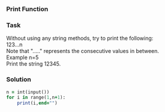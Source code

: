 ### Print Function
### Task
Without using any string methods, try to print the following:\
123...n\
Note that "....." represents the consecutive values in between.\
Example
n=5\
Print the string 12345.
### Solution
```ruby
n = int(input())
for i in range(1,n+1):
    print(i,end="")
```
